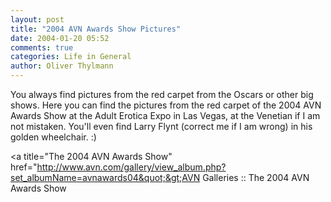 ```yaml
---
layout: post
title: "2004 AVN Awards Show Pictures"
date: 2004-01-20 05:52
comments: true
categories: Life in General
author: Oliver Thylmann
---
```



You always find pictures from the red carpet from the Oscars or other big shows. Here you can find the pictures from the red carpet of the 2004 AVN Awards Show at the Adult Erotica Expo in Las Vegas, at the Venetian if I am not mistaken. You'll even find Larry Flynt (correct me if I am wrong) in his golden wheelchair. :)

&lt;a title=&quot;The 2004 AVN Awards Show&quot; href=&quot;http://www.avn.com/gallery/view_album.php?set_albumName=avnawards04&quot;&gt;AVN Galleries :: The 2004 AVN Awards Show

